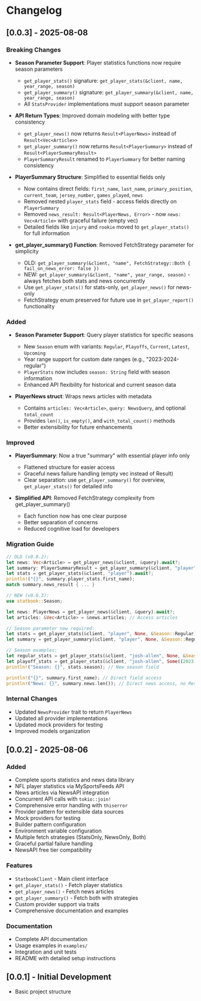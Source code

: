 # Changelog

## [0.0.3] - 2025-08-08

### Breaking Changes

- **Season Parameter Support**: Player statistics functions now require season parameters
  - `get_player_stats()` signature: `get_player_stats(&client, name, year_range, season)`
  - `get_player_summary()` signature: `get_player_summary(&client, name, year_range, season)`
  - All `StatsProvider` implementations must support season parameter

- **API Return Types**: Improved domain modeling with better type consistency
  - `get_player_news()` now returns `Result<PlayerNews>` instead of `Result<Vec<Article>>`
  - `get_player_summary()` now returns `Result<PlayerSummary>` instead of `Result<PlayerSummaryResult>`
  - `PlayerSummaryResult` renamed to `PlayerSummary` for better naming consistency

- **PlayerSummary Structure**: Simplified to essential fields only
  - Now contains direct fields: `first_name`, `last_name`,
  `primary_position`, `current_team`, `jersey_number`, `games_played`, `news`
  - Removed nested `player_stats`
  field - access fields directly on `PlayerSummary`
  - Removed `news_result: Result<PlayerNews, Error>` -
  now `news: Vec<Article>` with graceful failure (empty vec)
  - Detailed fields like `injury` and `rookie`
  moved to `get_player_stats()` for full information

- **get_player_summary() Function**: Removed FetchStrategy parameter for simplicity
  - OLD: `get_player_summary(&client, "name", FetchStrategy::Both { fail_on_news_error: false })`
  - NEW: `get_player_summary(&client, "name", year_range, season)` - always fetches both stats and news concurrently
  - Use `get_player_stats()` for stats-only, `get_player_news()` for news-only
  - FetchStrategy enum preserved for future use in `get_player_report()` functionality

### Added

- **Season Parameter Support**: Query player statistics for specific seasons
  - New `Season` enum with variants: `Regular`, `Playoffs`, `Current`, `Latest`, `Upcoming`
  - Year range support for custom date ranges (e.g., "2023-2024-regular")
  - `PlayerStats` now includes `season: String` field with season information
  - Enhanced API flexibility for historical and current season data

- **PlayerNews struct**: Wraps news articles with metadata
  - Contains `articles: Vec<Article>`, `query: NewsQuery`, and optional `total_count`
  - Provides `len()`, `is_empty()`, and `with_total_count()` methods
  - Better extensibility for future enhancements

### Improved

- **PlayerSummary**: Now a true "summary" with essential player info only
  - Flattened structure for easier access
  - Graceful news failure handling (empty vec instead of Result)
  - Clear separation: use `get_player_summary()` for
  overview, `get_player_stats()` for detailed info

- **Simplified API**: Removed FetchStrategy complexity from get_player_summary()
  - Each function now has one clear purpose
  - Better separation of concerns
  - Reduced cognitive load for developers

### Migration Guide

```rust
// OLD (v0.0.2):
let news: Vec<Article> = get_player_news(&client, &query).await?;
let summary: PlayerSummaryResult = get_player_summary(&client, "player", strategy).await?;
let stats = get_player_stats(&client, "player").await?;
println!("{}", summary.player_stats.first_name);
match summary.news_result { ... }

// NEW (v0.0.3):
use statbook::Season;

let news: PlayerNews = get_player_news(&client, &query).await?;
let articles: &Vec<Article> = &news.articles; // Access articles

// Season parameter now required:
let stats = get_player_stats(&client, "player", None, &Season::Regular).await?;
let summary = get_player_summary(&client, "player", None, &Season::Regular).await?;

// Season examples:
let regular_stats = get_player_stats(&client, "josh-allen", None, &Season::Regular).await?;
let playoff_stats = get_player_stats(&client, "josh-allen", Some((2023, 2024)), &Season::Playoffs).await?;
println!("Season: {}", stats.season); // New season field

println!("{}", summary.first_name); // Direct field access
println!("News: {}", summary.news.len()); // Direct news access, no Result handling
```

### Internal Changes

- Updated `NewsProvider` trait to return `PlayerNews`
- Updated all provider implementations
- Updated mock providers for testing
- Improved models organization

## [0.0.2] - 2025-08-06

### Added

- Complete sports statistics and news data library
- NFL player statistics via MySportsFeeds API
- News articles via NewsAPI integration
- Concurrent API calls with `tokio::join!`
- Comprehensive error handling with `thiserror`
- Provider pattern for extensible data sources
- Mock providers for testing
- Builder pattern configuration
- Environment variable configuration
- Multiple fetch strategies (StatsOnly, NewsOnly, Both)
- Graceful partial failure handling
- NewsAPI free tier compatibility

### Features

- `StatbookClient` - Main client interface
- `get_player_stats()` - Fetch player statistics
- `get_player_news()` - Fetch news articles
- `get_player_summary()` - Fetch both with strategies
- Custom provider support via traits
- Comprehensive documentation and examples

### Documentation

- Complete API documentation
- Usage examples in `examples/`
- Integration and unit tests
- README with detailed setup instructions

## [0.0.1] - Initial Development

- Basic project structure
